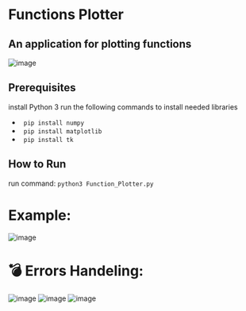 # Functions Plotter
## An application for plotting functions

![image](https://github.com/Mohammed-Salama/Functions_Plotter/tree/main/ScreenShots/1.png)



## Prerequisites
install Python 3
run the following commands to install needed libraries
  * ``` pip install numpy```
  * ``` pip install matplotlib```
  * ``` pip install tk```

## How to Run
run command:
  ``` python3 Function_Plotter.py ```

 # Example:
 ![image](https://github.com/Mohammed-Salama/Functions_Plotter/tree/main/ScreenShots/2.png)


# :bomb: Errors Handeling:
![image](https://github.com/Mohammed-Salama/Functions_Plotter/tree/main/ScreenShots/3.png)
![image](https://github.com/Mohammed-Salama/Functions_Plotter/tree/main/ScreenShots/4.png)
![image](https://github.com/Mohammed-Salama/Functions_Plotter/tree/main/ScreenShots/5.png)





